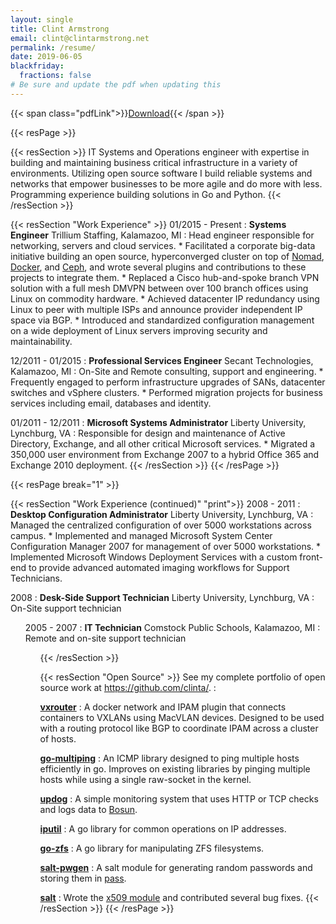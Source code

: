 ```yaml
---
layout: single
title: Clint Armstrong
email: clint@clintarmstrong.net
permalink: /resume/
date: 2019-06-05
blackfriday:
  fractions: false
# Be sure and update the pdf when updating this
---
```


<link rel="stylesheet" type="text/css" href="/css/resume.css" />

{{< span class="pdfLink">}}[Download](/resume.pdf "Download PDF"){{< /span >}}

{{< resPage >}}

{{< resSection >}}
IT Systems and Operations engineer with expertise in building and maintaining
business critical infrastructure in a variety of environments. Utilizing open
source software I build reliable systems and networks that empower businesses to
be more agile and do more with less. Programming experience building solutions
in Go and Python.
{{< /resSection >}}

{{< resSection "Work Experience" >}}
01/2015 - Present
:    **Systems Engineer** Trillium Staffing, Kalamazoo, MI
:    Head engineer responsible for networking, servers and cloud services.
     * Facilitated a corporate big-data initiative building an open source,
         hyperconverged cluster on top of [Nomad](https://www.nomadproject.io/),
         [Docker](https://www.docker.com/), and [Ceph](https://ceph.com/), and wrote
         several plugins and contributions to these projects to integrate them.
     * Replaced a Cisco hub-and-spoke branch VPN solution with a full mesh DMVPN
         between over 100 branch offices using Linux on commodity hardware.
     * Achieved datacenter IP redundancy using Linux to peer with multiple ISPs
         and announce provider independent IP space via BGP.
     * Introduced and standardized configuration management on a wide deployment
         of Linux servers improving security and maintainability.

12/2011 - 01/2015
:    **Professional Services Engineer** Secant Technologies, Kalamazoo, MI
:    On-Site and Remote consulting, support and engineering.
     * Frequently engaged to perform infrastructure upgrades of SANs,
         datacenter switches and vSphere clusters.
     * Performed migration projects for business services including email,
         databases and identity.

01/2011 - 12/2011
:    **Microsoft Systems Administrator** Liberty University, Lynchburg, VA
:    Responsible for design and maintenance of Active Directory, Exchange,
     and all other critical Microsoft services.
     * Migrated a 350,000 user environment from Exchange 2007 to a hybrid
       Office 365 and Exchange 2010 deployment.
{{< /resSection >}}
{{< /resPage >}}

{{< resPage break="1" >}}

{{< resSection "Work Experience (continued)" "print">}}
2008 - 2011
:    **Desktop Configuration Administrator** Liberty University, Lynchburg, VA
:    Managed the centralized configuration of over 5000 workstations across
     campus.
     * Implemented and managed Microsoft System Center Configuration Manager
       2007 for management of over 5000 workstations.
     * Implemented Microsoft Windows Deployment Services with a custom front-end
       to provide advanced automated imaging workflows for Support Technicians.

2008
:    **Desk-Side Support Technician** Liberty University, Lynchburg, VA
:    On-Site support technician
<ul/>

2005 - 2007
:    **IT Technician** Comstock Public Schools, Kalamazoo, MI
:    Remote and on-site support technician
<ul/>
{{< /resSection >}}

{{< resSection "Open Source" >}}
See my complete portfolio of open source work at https://github.com/clinta/.
:    

**[vxrouter](https://github.com/TrilliumIT/vxrouter)**
:    A docker network and IPAM plugin that connects containers to VXLANs using
     MacVLAN devices. Designed to be used with a routing protocol like BGP to
     coordinate IPAM across a cluster of hosts.

**[go-multiping](https://github.com/TrilliumIT/go-multiping)**
:    An ICMP library designed to ping multiple hosts efficiently in go.
     Improves on existing libraries by pinging multiple hosts while using a single
     raw-socket in the kernel.

**[updog](https://github.com/TrilliumIT/updog)**
:    A simple monitoring system that uses HTTP or TCP checks and logs data to
     [Bosun](https://bosun.org/).

**[iputil](https://github.com/TrilliumIT/iputil)**
:    A go library for common operations on IP addresses.

**[go-zfs](https://github.com/clinta/go-zfs)**
:    A go library for manipulating ZFS filesystems.

**[salt-pwgen](https://github.com/clinta/salt-pwgen)**
:    A salt module for generating random passwords and storing them in
     [pass](https://www.passwordstore.org/).

**[salt](https://github.com/saltstack/salt/pulls?q=is%3Apr+author%3Aclinta)**
:    Wrote the [x509 module](https://docs.saltstack.com/en/latest/ref/states/all/salt.states.x509.html) and contributed several bug fixes.
{{< /resSection >}}
{{< /resPage >}}
